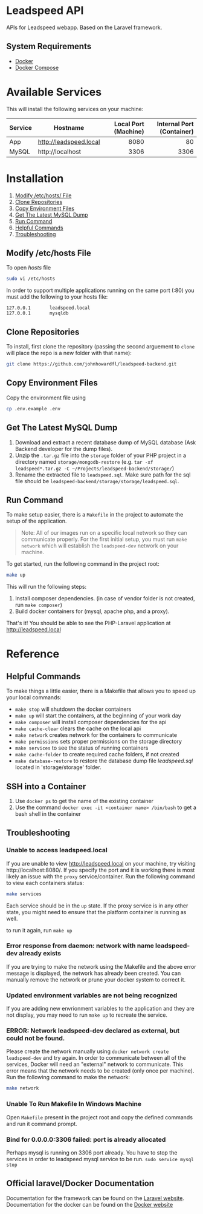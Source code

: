 # Leadspeed API
APIs for Leadspeed webapp. Based on the Laravel framework.

## System Requirements
- [Docker](https://docs.docker.com/install/)
- [Docker Compose](https://docs.docker.com/compose/install/)

# Available Services

This will install the following services on your machine:

| Service | Hostname | Local Port (Machine) | Internal Port (Container) |
| ------------- |-------------| -----:| -----:|
| App       | http://leadspeed.local | 8080 | 80 |
| MySQL     | http://localhost | 3306 | 3306 |


# Installation
1. [Modify /etc/hosts/ File](#modify-etchosts-file)
2. [Clone Repositories](#clone-repositories)
3. [Copy Environment Files](#copy-environment-files)
4. [Get The Latest MySQL Dump](#get-the-latest-mysql-dump)
5. [Run Command](#run-command)
6. [Helpful Commands](#helpful-commands)
7. [Troubleshooting](#troubleshooting)

## Modify /etc/hosts File
To open *hosts* file
```sh
sudo vi /etc/hosts
```

In order to support multiple applications running on the same port (:80) you must add the following to your hosts file:

```
127.0.0.1       leadspeed.local
127.0.0.1       mysqldb
```
## Clone Repositories

To install, first clone the repository (passing the second arguement to `clone` will place the repo is a new folder with that name):
```bash
git clone https://github.com/johnhowardfl/leadspeed-backend.git
```
## Copy Environment Files

Copy the environment file using 
```sh
cp .env.example .env
```
## Get The Latest MySQL Dump

1. Download and extract a recent database dump of MySQL database (Ask Backend developer for the dump files).
2. Unzip the `.tar.gz` file into the `storage` folder of your PHP project in a directory named `storage/mongodb-restore` (e.g. `tar -xf leadspeed*.tar.gz -C ~/Projects/leadspeed-backend/storage/`)
3. Rename the extracted file to `leadspeed.sql`. Make sure path for the sql file should be `leadspeed-backend/storage/storage/leadspeed.sql`.

## Run Command

To make setup easier, there is a `Makefile` in the project to automate the setup of the application.

> Note: All of our images run on a specific local network so they can communicate properly. For the first initial setup, you must run `make network` which will establish the `leadspeed-dev` network on your machine.

To get started, run the following command in the project root:

```bash
make up
```
This will run the following steps:

1. Install composer dependencies. (in case of vendor folder is not created, run `make composer`)
2. Build docker containers for (mysql, apache php, and a proxy).

That's it!
You should be able to see the PHP-Laravel application at http://leadspeed.local

# Reference

## Helpful Commands

To make things a little easier, there is a Makefile that allows you to speed up your local commands:


* `make stop` will shutdown the docker containers
* `make up` will start the containers, at the beginning of your work day
* `make composer` will install composer dependencies for the api
* `make cache-clear` clears the cache on the local api
* `make network` creates network for the containers to communicate
* `make permissions` sets proper permissions on the storage directory
* `make services` to see the status of running containers
* `make cache-folder` to create required cache folders, if not created
* `make database-restore` to restore the database dump file _leadspeed.sql_ located in 'storage/storage' folder. 

## SSH into a Container
1. Use `docker ps` to get the name of the existing container
2. Use the command `docker exec -it <container name> /bin/bash` to get a bash shell in the container

## Troubleshooting

### Unable to access leadspeed.local
If you are unable to view http://leadspeed.local on your machine, try visiting http://localhost:8080/. If you specify the port and it is working there is most likely an issue with the `proxy` service/container. Run the following command to view each containers status:

```bash
make services
```
Each service should be in the `up` state. If the proxy service is in any other state, you might need to ensure that the platform container is running as well.

to run it again, run `make up`

### Error response from daemon: network with name leadspeed-dev already exists
If you are trying to make the network using the Makefile and the above error message is displayed, the network has already been created. You can manually remove the network or prune your docker system to correct it.

### Updated environment variables are not being recognized
If you are adding new envrionment variables to the application and they are not display, you may need to run `make up` to recreate the service.

### ERROR: Network leadspeed-dev declared as external, but could not be found. 
Please create the network manually using `docker network create leadspeed-dev` and try again.
In order to communicate between all of the services, Docker will need an "external" network to communicate. This error means that the network needs to be created (only once per machine). Run the following command to make the network:

```bash
make network
```

### Unable To Run Makefile In Windows Machine
Open `Makefile` present in the project root and copy the defined commands and run it command prompt.

### Bind for 0.0.0.0:3306 failed: port is already allocated
Perhaps mysql is running on 3306 port already. You have to stop the services in order to leadspeed mysql service to be run.
`sudo service mysql stop`

## Official laravel/Docker Documentation
Documentation for the framework can be found on the [Laravel website](http://laravel.com/docs).
Documentation for the docker can be found on the [Docker website](https://docs.docker.com/)
